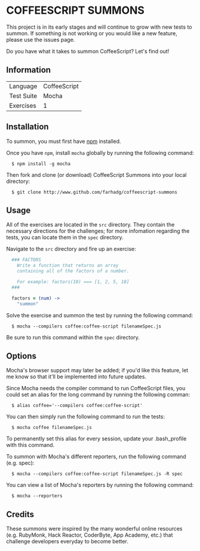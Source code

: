 COFFEESCRIPT SUMMONS 
==================

This project is in its early stages and will continue to grow with new tests to summon. If something is not working or you would like a new feature, please use the issues page.

Do you have what it takes to summon CoffeeScript? Let's find out!

## Information

<table>
<tr>
<td>Language</td>
<td>CoffeeScript</td>
</tr>

<tr>
<td>Test Suite</td>
<td>Mocha</td>
</tr>

<tr>
<td>Exercises</td>
<td>1</td>
</tr>
</table>

## Installation

To summon, you must first have <a href="https://github.com/isaacs/npm">npm</a> installed.

Once you have `npm`, install `mocha` globally by running the following command:

```
  $ npm install -g mocha
``` 

Then fork and clone (or download) CoffeeScript Summons into your local directory:

```
  $ git clone http://www.github.com/farhadg/coffeescript-summons
```

## Usage

All of the exercises are located in the `src` directory. They contain the necessary directions for the challenges; for more infomation regarding the tests, you can locate them in the `spec` directory.

Navigate to the `src` directory and fire up an exercise:

```coffeescript
  ### FACTORS
    Write a function that returns an array 
    containing all of the factors of a number.

    For example: factors(10) === [1, 2, 5, 10]
  ###

  factors = (num) ->
    "summon"
```
Solve the exercise and summon the test by running the following command:

```
  $ mocha --compilers coffee:coffee-script filenameSpec.js
```

Be sure to run this command within the `spec` directory.

## Options

Mocha's browser support may later be added; if you'd like this feature, let me know so that it'll be implemented into future updates.

Since Mocha needs the compiler command to run CoffeeScript files, you could set an alias for the long command by running the following comman:

```
  $ alias coffee='--compilers coffee:coffee-script'
``` 
You can then simply run the following command to run the tests:

```
  $ mocha coffee filenameSpec.js
``` 
To permanently set this alias for every session, update your .bash_profile with this command.

To summon with Mocha's different reporters, run the following command (e.g. spec):

```
  $ mocha --compilers coffee:coffee-script filenameSpec.js -R spec
``` 

You can view a list of Mocha's reporters by running the following command:

```
  $ mocha --reporters
```

## Credits

These summons were inspired by the many wonderful online resources (e.g. RubyMonk, Hack Reactor, CoderByte, App Academy, etc.) that challenge developers everyday to become better.
